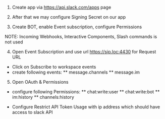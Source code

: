 1. Create app via https://api.slack.com/apps page 

2. After that we may configure Signing Secret on our app

2. Create BOT, enable Event subscription, configure Permissions

NOTE: Incoming Webhooks, Interactive Components, Slash commands is not used

4. Open Event Subscription and use url https://sip.loc:4430 for Request URL

* Click on Subscribe to workspace events
* create following events:
 ** message.channels
 ** message.im
 
5. Open OAuth & Permissions 
* configure following Permissions:
 ** chat:write:user
 ** chat:write:bot
 ** im:history
 ** channels:history

* Configure Restrict API Token Usage with ip address which should have access to slack API
